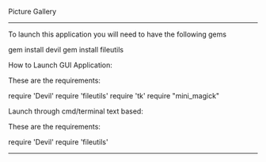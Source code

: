 Picture Gallery

------------------------------------------------------------------------------------------------------------

To launch this application you will need to have the following gems

gem install devil
gem install fileutils


How to Launch GUI Application:

These are the requirements:

require 'Devil'
require 'fileutils'
require 'tk'
require "mini_magick"


Launch through cmd/terminal text based:

These are the requirements:

require 'Devil'
require 'fileutils'

------------------------------------------------------------------------------------------------------------



